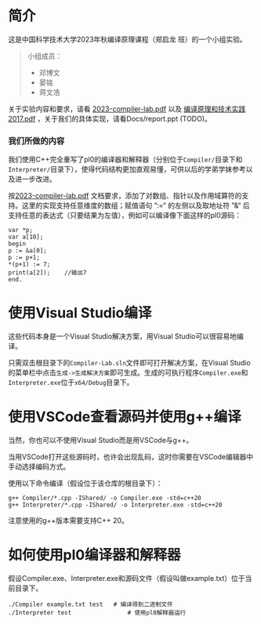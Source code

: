 # 简介

这是中国科学技术大学2023年秋编译原理课程（郑启龙 班）的一个小组实验。

> 小组成员：
>
> * 邓博文
> * 晏铭
> * 蒋文浩

关于实验内容和要求，请看 [2023-compiler-lab.pdf](Docs/2023-compiler-lab.pdf) 以及 [编译原理和技术实践2017.pdf](Docs/编译原理和技术实践2017.pdf) ，关于我们的具体实现，请看Docs/report.ppt (TODO)。



### 我们所做的内容

我们使用C++完全重写了pl0的编译器和解释器（分别位于`Compiler/`目录下和`Interpreter/`目录下），使得代码结构更加直观易懂，可供以后的学弟学妹参考以及进一步改进。

按[2023-compiler-lab.pdf](Docs/2023-compiler-lab.pdf) 文档要求，添加了对数组、指针以及作用域算符的支持。这里的实现支持任意维度的数组；赋值语句 ”:=“ 的左侧以及取地址符 ”&“ 后支持任意的表达式（只要结果为左值），例如可以编译像下面这样的pl0源码：

```
var *p;
var a[10];
begin
p := &a[0];
p := p+1;
*(p+1) := 7;
print(a[2]);	//输出7
end.
```



# 使用Visual Studio编译

这些代码本身是一个Visual Studio解决方案，用Visual Studio可以很容易地编译。

只需双击根目录下的`Compiler-Lab.sln`文件即可打开解决方案，在Visual Studio的菜单栏中点击`生成->生成解决方案`即可生成。生成的可执行程序`Compiler.exe`和`Interpreter.exe`位于`x64/Debug`目录下。



# 使用VSCode查看源码并使用g++编译

当然，你也可以不使用Visual Studio而是用VSCode与g++。

当用VSCode打开这些源码时，也许会出现乱码，这时你需要在VSCode编辑器中手动选择编码方式。

使用以下命令编译（假设位于该仓库的根目录下）：

```shell
g++ Compiler/*.cpp -IShared/ -o Compiler.exe -std=c++20
g++ Interpreter/*.cpp -IShared/ -o Interpreter.exe -std=c++20
```

注意使用的g++版本需要支持C++ 20。



# 如何使用pl0编译器和解释器

假设Compiler.exe、Interpreter.exe和源码文件（假设叫做example.txt）位于当前目录下。

```shell
./Compiler example.txt test   # 编译得到二进制文件
./Interpreter test			      # 使用pl0解释器运行
```

